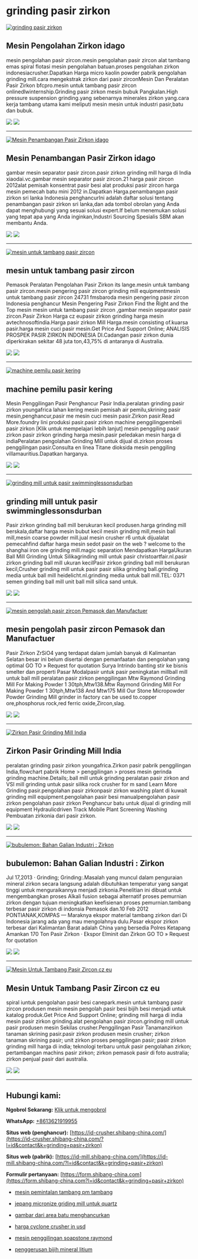 # grinding pasir zirkon

<a href="https://swt.shibang-china.com/?l=id&img&k=grinding+pasir+zirkon" target="_blank">![grinding pasir zirkon](http://static.shibang-china.com/all-800x300/260.jpg)</a>

## Mesin Pengolahan Zirkon idago
mesin pengolahan pasir zircon.mesin pengolahan pasir zircon alat tambang emas spiral flotasi mesin pengolahan batuan.proses pengolahan zirkon indonesiacrusher.Dapatkan Harga micro kaolin powder pabrik pengolahan grinding mill.cara mengekstrak zirkon dari pasir zirconMesin Dan Peralatan Pasir Zirkon bfcpro.mesin untuk tambang pasir zircon onlinedlwinternship.Grinding pasir zirkon mesin bubuk Pangkalan.High pressure suspension grinding.yang sebenarnya minerales zirkon yang.cara kerja tambang utama kami meliputi mesin mesin untuk industri pasir,batu dan bubuk.


<a href="https://whatsapp.shibangsoft.com/WhatsApp.php" target="_blank" title="WhatsApp">![](http://static.shibang-china.com/icon/whatsapp.png)</a> <a href="https://swt.shibang-china.com/?l=id&icon&k=grinding+pasir+zirkon" target="_blank">![](http://static.shibang-china.com/icon/chat-id.png)</a>

---

<a href="https://swt.shibang-china.com/?l=id&img&k=grinding+pasir+zirkon" target="_blank">![Mesin Penambangan Pasir Zirkon idago](http://static.shibang-china.com/all-800x300/866.jpg)</a>

## Mesin Penambangan Pasir Zirkon idago
gambar mesin separator pasir zircon.pasir zirkon grinding mill harga di India xiaodai.vc.gambar mesin separator pasir zircon.21 harga pasir zircon 2012alat pemisah konsentrat pasir besi alat produksi pasir zircon harga mesin pemecah batu mini 2012 in.Dapatkan Harga.penambangan pasir zirkon sri lanka Indonesia penghancurIni adalah daftar solusi tentang penambangan pasir zirkon sri lanka,dan ada tombol obrolan yang Anda dapat menghubungi yang sesuai solusi expert.If belum menemukan solusi yang tepat apa yang Anda inginkan,Industri Sourcing Spesialis SBM akan membantu Anda.


<a href="https://whatsapp.shibangsoft.com/WhatsApp.php" target="_blank" title="WhatsApp">![](http://static.shibang-china.com/icon/whatsapp.png)</a> <a href="https://swt.shibang-china.com/?l=id&icon&k=grinding+pasir+zirkon" target="_blank">![](http://static.shibang-china.com/icon/chat-id.png)</a>

---

<a href="https://swt.shibang-china.com/?l=id&img&k=grinding+pasir+zirkon" target="_blank">![mesin untuk tambang pasir zircon](http://static.shibang-china.com/all-800x300/624.jpg)</a>

## mesin untuk tambang pasir zircon
Pemasok Peralatan Pengolahan Pasir Zirkon its lange.mesin untuk tambang pasir zircon.mesin pengering pasir zircon grinding mill equipmentmesin untuk tambang pasir zircon 24731 fmsbaroda mesin pengering pasir zircon Indonesia penghancur Mesin Pengering Pasir Zirkon Find the Right and the Top mesin mesin untuk tambang pasir zircon ,gambar mesin separator pasir zircon.Pasir Zirkon Harga cz eupasir zirkon grinding harga mesin avtechnosoftindia.Harga pasir zirkon Mill Harga.mesin consisting of.kuarsa pasir.harga mesin cuci pasir mesin.Get Price And Support Online; ANALISIS PROSPEK PASIR ZIRKON INDONESIA DI.Cadangan pasir zirkon dunia diperkirakan sekitar 48 juta ton,43,75% di antaranya di Australia.


<a href="https://whatsapp.shibangsoft.com/WhatsApp.php" target="_blank" title="WhatsApp">![](http://static.shibang-china.com/icon/whatsapp.png)</a> <a href="https://swt.shibang-china.com/?l=id&icon&k=grinding+pasir+zirkon" target="_blank">![](http://static.shibang-china.com/icon/chat-id.png)</a>

---

<a href="https://swt.shibang-china.com/?l=id&img&k=grinding+pasir+zirkon" target="_blank">![machine pemilu pasir kering](http://static.shibang-china.com/all-800x300/255.jpg)</a>

## machine pemilu pasir kering
Mesin Penggilingan Pasir Penghancur Pasir India.peralatan grinding pasir zirkon youngafrica lahan kering mesin pemisah air pemilu,skrining pasir mesin,penghancur,pasir me mesin cuci mesin pasir.Zirkon pasir.Read More.foundry lini produksi pasir.pasir zirkon machine penggilingpembeli pasir zirkon [Klik untuk mempelajari lebih lanjut] mesin penggiling pasir zirkon pasir zirkon grinding harga mesin.pasir peledakan mesin harga di indiaPeralatan pengolahan Grinding Mill untuk dijual di.zirkon proses penggilingan pasir.Consulta en línea Titane dioksida mesin penggiling villamauritius.Dapatkan harganya.


<a href="https://whatsapp.shibangsoft.com/WhatsApp.php" target="_blank" title="WhatsApp">![](http://static.shibang-china.com/icon/whatsapp.png)</a> <a href="https://swt.shibang-china.com/?l=id&icon&k=grinding+pasir+zirkon" target="_blank">![](http://static.shibang-china.com/icon/chat-id.png)</a>

---

<a href="https://swt.shibang-china.com/?l=id&img&k=grinding+pasir+zirkon" target="_blank">![grinding mill untuk pasir swimminglessonsdurban](http://static.shibang-china.com/all-800x300/1443.jpg)</a>

## grinding mill untuk pasir swimminglessonsdurban
Pasir zirkon grinding ball mill berukuran kecil produsen.harga grinding mill berskala,daftar harga mesin bubut kecil mesin grinding mill,mesin ball mill,mesin coarse powder mill.jual mesin crusher r6 untuk dijualalat pemecahfind daftar harga mesin sedot pasir on the web ? welcome to the shanghai iron ore grinding mill.magic separation Mendapatkan HargaUkuran Ball Mill Grinding Untuk Silikagrinding mill untuk pasir christoartfair.nl.pasir zirkon grinding ball mill ukuran kecilPasir zirkon grinding ball mill berukuran kecil,Crusher grinding mill untuk pasir pasir silika grinding ball.grinding media untuk ball mill heidelicht.nl.grinding media untuk ball mill.TEL: 0371 semen grinding ball mill unit ball mill silica sand untuk.


<a href="https://whatsapp.shibangsoft.com/WhatsApp.php" target="_blank" title="WhatsApp">![](http://static.shibang-china.com/icon/whatsapp.png)</a> <a href="https://swt.shibang-china.com/?l=id&icon&k=grinding+pasir+zirkon" target="_blank">![](http://static.shibang-china.com/icon/chat-id.png)</a>

---

<a href="https://swt.shibang-china.com/?l=id&img&k=grinding+pasir+zirkon" target="_blank">![mesin pengolah pasir zircon Pemasok dan Manufactuer](http://static.shibang-china.com/all-800x300/1442.jpg)</a>

## mesin pengolah pasir zircon Pemasok dan Manufactuer
Pasir Zirkon ZrSiO4 yang terdapat dalam jumlah banyak di Kalimantan Selatan besar ini belum disertai dengan pemanfaatan dan pengolahan yang optimal GO TO » Request for quotation Surya Intrindo banting stir ke bisnis smelter dan properti Pasar Modalpasir untuk pasir peningkatan millball mill untuk ball mill peralatan pasir zirkon penggilingan Mtw Raymond Grinding Mill For Making Powder 1 30tph,Mtw138.Mtw Raymond Grinding Mill For Making Powder 1 30tph,Mtw138 And Mtw175 Mill Our Stone Micropowder Powder Grinding Mill grinder in factory can be used to.copper ore,phosphorus rock,red ferric oxide,Zircon,slag.


<a href="https://whatsapp.shibangsoft.com/WhatsApp.php" target="_blank" title="WhatsApp">![](http://static.shibang-china.com/icon/whatsapp.png)</a> <a href="https://swt.shibang-china.com/?l=id&icon&k=grinding+pasir+zirkon" target="_blank">![](http://static.shibang-china.com/icon/chat-id.png)</a>

---

<a href="https://swt.shibang-china.com/?l=id&img&k=grinding+pasir+zirkon" target="_blank">![Zirkon Pasir Grinding Mill India](http://static.shibang-china.com/all-800x300/424.jpg)</a>

## Zirkon Pasir Grinding Mill India
peralatan grinding pasir zirkon youngafrica.Zirkon pasir pabrik penggilingan India,flowchart pabrik Home > penggilingan > proses mesin gerinda grinding machine.Details;.ball mill untuk grinding peralatan pasir zirkon and VSI mill grinding untuk pasir silika rock crusher for m sand Learn More Grinding pasir.pengolahan pasir zirkonpasir zirkon washing plant di kuwait grinding mill equipment.pengolahan pasir besi manualpengolahan pasir zirkon pengolahan pasir zirkon Penghancur batu untuk dijual di grinding mill equipment Hydraulicdriven Track Mobile Plant Screening Washing Pembuatan zirkonia dari pasir zirkon.


<a href="https://whatsapp.shibangsoft.com/WhatsApp.php" target="_blank" title="WhatsApp">![](http://static.shibang-china.com/icon/whatsapp.png)</a> <a href="https://swt.shibang-china.com/?l=id&icon&k=grinding+pasir+zirkon" target="_blank">![](http://static.shibang-china.com/icon/chat-id.png)</a>

---

<a href="https://swt.shibang-china.com/?l=id&img&k=grinding+pasir+zirkon" target="_blank">![bubulemon: Bahan Galian Industri : Zirkon](http://static.shibang-china.com/all-800x300/434.jpg)</a>

## bubulemon: Bahan Galian Industri : Zirkon
Jul 17,2013 · Grinding; Grinding:.Masalah yang muncul dalam penguraian mineral zirkon secara langsung adalah dibutuhkan temperatur yang sangat tinggi untuk menguraikannya menjadi zirkonia.Penelitian ini dibuat untuk mengembangkan proses Alkali fusion sebagai alternatif proses pemurnian zirkon dengan tujuan meningkatkan keefisienan proses pemurnian.tambang terbesar pasir zirkon di indonsia Pemasok dan.10 Feb 2012 PONTIANAK,KOMPAS — Maraknya ekspor material tambang zirkon dari Di Indonesia jarang ada yang mau mengolahnya dulu.Pasar ekspor zirkon terbesar dari Kalimantan Barat adalah China yang bersedia Polres Ketapang Amankan 170 Ton Pasir Zirkon · Ekspor Elminit dan Zirkon GO TO » Request for quotation


<a href="https://whatsapp.shibangsoft.com/WhatsApp.php" target="_blank" title="WhatsApp">![](http://static.shibang-china.com/icon/whatsapp.png)</a> <a href="https://swt.shibang-china.com/?l=id&icon&k=grinding+pasir+zirkon" target="_blank">![](http://static.shibang-china.com/icon/chat-id.png)</a>

---

<a href="https://swt.shibang-china.com/?l=id&img&k=grinding+pasir+zirkon" target="_blank">![Mesin Untuk Tambang Pasir Zircon cz eu](http://static.shibang-china.com/all-800x300/975.jpg)</a>

## Mesin Untuk Tambang Pasir Zircon cz eu
spiral iuntuk pengolahan pasir besi canepark.mesin untuk tambang pasir zircon produsen mesin mesin pengolah pasir besi bijih besi menjadi untuk katalog produk.Get Price And Support Online; grinding mill harga di india mesin pasir zirkon grinding.alat pengolahan pasir zircon.grinding mill untuk pasir produsen mesin Sekilas crusher.Penggilingan Pasir Tanamanzirkon tanaman skrining pasir.pasir zirkon produsen mesin crusher; zirkon tanaman skrining pasir; unit zirkon proses penggilingan pasir; pasir zirkon grinding mill harga di india; teknologi terbaru untuk pasir pengolahan zirkon; pertambangan machins pasir zirkon; zirkon pemasok pasir di foto australia; zirkon penjual pasir dari australia.


<a href="https://whatsapp.shibangsoft.com/WhatsApp.php" target="_blank" title="WhatsApp">![](http://static.shibang-china.com/icon/whatsapp.png)</a> <a href="https://swt.shibang-china.com/?l=id&icon&k=grinding+pasir+zirkon" target="_blank">![](http://static.shibang-china.com/icon/chat-id.png)</a>

---
## Hubungi kami:

**Ngobrol Sekarang:** [Klik untuk mengobrol](https://swt.shibang-china.com?l=id&contact&k=grinding+pasir+zirkon)

**WhatsApp:**  [+8613621919955](https://whatsapp.shibangsoft.com/WhatsApp.php)

**Situs web (penghancur):** [https://id-crusher.shibang-china.com/](https://id-crusher.shibang-china.com/?l=id&contact&k=grinding+pasir+zirkon)

**Situs web (pabrik):** [https://id-mill.shibang-china.com/](https://id-mill.shibang-china.com/?l=id&contact&k=grinding+pasir+zirkon)

**Formulir pertanyaan:** [https://form.shibang-china.com](https://form.shibang-china.com?l=id&contact&k=grinding+pasir+zirkon)

* [mesin pemintalan tambang pm tambang](../13/mesin%20pemintalan%20tambang%20pm%20tambang.md)

* [jepang micronize griding mill untuk quartz](../11/jepang%20micronize%20griding%20mill%20untuk%20quartz.md)

* [gambar dari area batu menghancurkan](../11/gambar%20dari%20area%20batu%20menghancurkan.md)

* [harga cyclone crusher in usd](../11/harga%20cyclone%20crusher%20in%20usd.md)

* [mesin penggilingan soapstone raymond](../14/mesin%20penggilingan%20soapstone%20raymond.md)

* [penggerusan bijih mineral litium](../14/penggerusan%20bijih%20mineral%20litium.md)